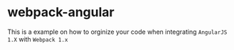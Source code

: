 # webpack-angular
This is a example on how to orginize your code when integrating `AngularJS 1.X` with `Webpack 1.x`
